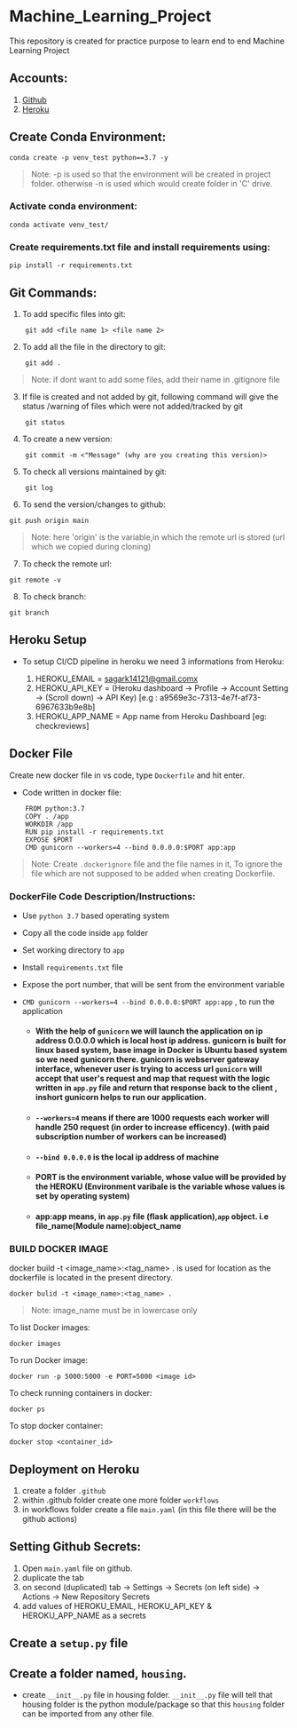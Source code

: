 # Machine_Learning_Project
This repository is created for practice purpose to learn end to end Machine Learning Project 

## Accounts:

1. [Github](https://github.com/sagark721)
2. [Heroku](https://dashboard.heroku.com/account)

## Create Conda Environment:

```
conda create -p venv_test python==3.7 -y
```
> Note: -p is used so that the environment will be created in project folder. otherwise -n is used which would create folder in 'C' drive.




### Activate conda environment:
```
conda activate venv_test/
```


### Create requirements.txt file and install requirements using:
```
pip install -r requirements.txt
```

## Git Commands:
1. To add specific files into git:
```
    git add <file name 1> <file name 2>
```

2. To add all the file in the directory to git:
```
    git add .
```
> Note: if dont want to add some files, add their name in .gitignore file

3. If file is created and not added by git, following command will give the status /warning of files which were not added/tracked by git

```
    git status
```

4. To create a new version:
```
    git commit -m <"Message" (why are you creating this version)>
```

5. To check all versions maintained by git:
```
    git log
```

6. To send the version/changes to github:
```
git push origin main
```
> Note: here 'origin' is the variable,in which the remote url is stored (url which we copied during cloning)

7. To check the remote url:
```
git remote -v
```

8. To check branch:
```
git branch 
```

## Heroku Setup

- To setup CI/CD pipeline in heroku we need 3 informations from Heroku:

    1. HEROKU_EMAIL 
    = sagark14121@gmail.comx
    2. HEROKU_API_KEY 
    = (Heroku dashboard -> Profile -> Account Setting -> (Scroll down) -> API Key) [e.g : a9569e3c-7313-4e7f-af73-6967633b9e8b]
    3. HEROKU_APP_NAME
    = App name from Heroku Dashboard [eg: checkreviews]


## Docker File


Create new docker file in vs code, type `Dockerfile` and hit enter.
- Code written in docker file:
```
    FROM python:3.7
    COPY . /app
    WORKDIR /app
    RUN pip install -r requirements.txt 
    EXPOSE $PORT
    CMD gunicorn --workers=4 --bind 0.0.0.0:$PORT app:app
```
> Note: Create `.dockerignore` file and the file names in it, To ignore the file which are not supposed to be added when creating Dockerfile.

### DockerFile Code Description/Instructions:
- Use `python 3.7` based operating system
- Copy all the code inside `app` folder
- Set working directory to `app`
- Install `requirements.txt` file
- Expose the port number, that will be sent from the environment variable
- `CMD gunicorn --workers=4 --bind 0.0.0.0:$PORT app:app` , to run the application

    

    - #### With the help of `gunicorn` we will launch the application on ip address 0.0.0.0 which is local host ip address. gunicorn is built for linux based system, base image in Docker is Ubuntu based system so we need gunicorn there. gunicorn is webserver gateway interface, whenever user is trying to access url `gunicorn` will accept that user's request and map that request with the logic written in `app.py` file and return that response back to the client , inshort gunicorn helps to run our application.

    - #### `--workers=4` means if there are 1000 requests each worker will handle 250 request (in order to increase efficency). (with paid subscription number of workers can be increased)

    - #### `--bind 0.0.0.0` is the local ip address of machine

    - #### PORT is the environment variable, whose value will be provided by the HEROKU (Environment varibale is the variable whose values is set by operating system)

    
    - #### app:app means,  in `app.py` file (flask application),`app` object. i.e file_name(Module name):object_name


### BUILD DOCKER IMAGE
docker build -t <image_name>:<tag_name> <location of the docker file> . is used for location as the dockerfile is located in the present directory.
```
docker bulid -t <image_name>:<tag_name> .
```
> Note: image_name must be in lowercase only

To list Docker images:
```
docker images
```

To run Docker image:
```
docker run -p 5000:5000 -e PORT=5000 <image id>
```

To check running containers in docker:
```
docker ps
```

To stop docker container:
```
docker stop <container_id>
```

## Deployment on Heroku

1. create a folder `.github`
2. within .github folder create one more folder `workflows`
3. in workflows folder create a file `main.yaml` (in this file there will be the github actions)

## Setting Github Secrets:

1. Open `main.yaml` file on github.
2. duplicate the tab
3. on second (duplicated) tab  -> Settings -> Secrets (on left side) -> Actions -> New Repository Secrets
4. add values of  HEROKU_EMAIL, HEROKU_API_KEY & HEROKU_APP_NAME as a secrets


## Create a `setup.py` file

## Create a folder named, `housing`.
- create `__init__.py` file in housing folder. `__init__.py` file will tell that housing folder is the python module/package so that this `housing` folder can be imported from any other file.